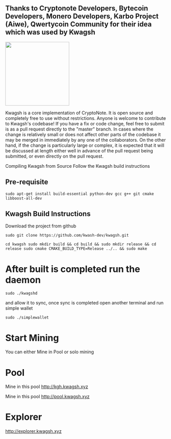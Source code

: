 
## Thanks to Cryptonote Developers, Bytecoin Developers, Monero Developers, Karbo Project (Aiwe), Qwertycoin Community for their idea which was used by Kwagsh



[<img width="200" src="https://avatars0.githubusercontent.com/u/37370757?s=400&v=4"/>](http://kwagsh.xyz) 
 
Kwagsh is a core implementation of CryptoNote. It is open source and completely free to use without restrictions. Anyone is welcome to contribute to Kwagsh's codebase! If you have a fix or code change, feel free to submit is as a pull request directly to the "master" branch. In cases where the change is relatively small or does not affect other parts of the codebase it may be merged in immediately by any one of the collaborators. On the other hand, if the change is particularly large or complex, it is expected that it will be discussed at length either well in advance of the pull request being submitted, or even directly on the pull request. 
 
Compiling Kwagsh from Source 
Follow the Kwagsh build instructions 

## Pre-requisite
```
sudo apt-get install build-essential python-dev gcc g++ git cmake libboost-all-dev
```
 
## Kwagsh Build Instructions 
Download the project from github  
``` 
sudo git clone https://github.com/kwash-dev/kwagsh.git  
``` 
``` 
cd kwagsh sudo mkdir build && cd build && sudo mkdir release && cd release sudo cmake CMAKE_BUILD_TYPE=Release ../.. && sudo make 
``` 
# After built is completed run the daemon 
``` 
sudo ./kwagshd  
``` 
and allow it to sync, once sync is completed open another terminal and run simple wallet  
``` 
sudo ./simplewallet 
``` 
# Start Mining 
You can either Mine in Pool or solo mining 
 
 
# Pool 
Mine in this pool http://kgh.kwagsh.xyz

Mine in this pool http://pool.kwagsh.xyz 
 
# Explorer 
http://explorer.kwagsh.xyz 


